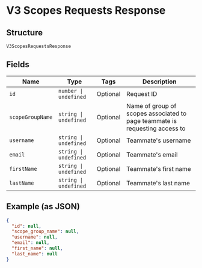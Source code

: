 
# V3 Scopes Requests Response

## Structure

`V3ScopesRequestsResponse`

## Fields

| Name | Type | Tags | Description |
|  --- | --- | --- | --- |
| `id` | `number \| undefined` | Optional | Request ID |
| `scopeGroupName` | `string \| undefined` | Optional | Name of group of scopes associated to page teammate is requesting access to |
| `username` | `string \| undefined` | Optional | Teammate's username |
| `email` | `string \| undefined` | Optional | Teammate's email |
| `firstName` | `string \| undefined` | Optional | Teammate's first name |
| `lastName` | `string \| undefined` | Optional | Teammate's last name |

## Example (as JSON)

```json
{
  "id": null,
  "scope_group_name": null,
  "username": null,
  "email": null,
  "first_name": null,
  "last_name": null
}
```

